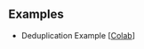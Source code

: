 ## Examples
- Deduplication Example [[Colab](https://colab.research.google.com/github.com/muuusiiik/AIFT_data_preprocessing/blob/main/deduplication/AIFT-deduplication.ipynb)]

